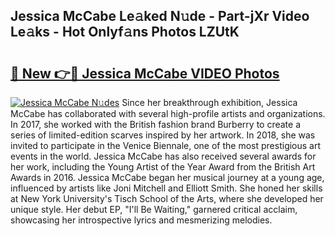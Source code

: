 ## Jessica McCabe Le𝚊ked N𝚞de - Part-jXr Video Le𝚊ks - Hot Onlyf𝚊ns Photos LZUtK

# <h2><a href="http://ab97101.deff.icu/?id=Jessica+McCabe">🔗 New 👉🔴 Jessica McCabe VIDEO Photos</a></h2>

[![Jessica McCabe N𝚞des](https://i.imgur.com/rIISA9y.gif)](http://ab97101.deff.icu/?id=Jessica+McCabe)
Since her breakthrough exhibition, Jessica McCabe has collaborated with several high-profile artists and organizations. In 2017, she worked with the British fashion brand Burberry to create a series of limited-edition scarves inspired by her artwork. In 2018, she was invited to participate in the Venice Biennale, one of the most prestigious art events in the world. Jessica McCabe has also received several awards for her work, including the Young Artist of the Year Award from the British Art Awards in 2016. Jessica McCabe began her musical journey at a young age, influenced by artists like Joni Mitchell and Elliott Smith. She honed her skills at New York University's Tisch School of the Arts, where she developed her unique style. Her debut EP, "I'll Be Waiting," garnered critical acclaim, showcasing her introspective lyrics and mesmerizing melodies.
